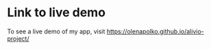 # Link to live demo

To see a live demo of my app, visit https://olenapolko.github.io/alivio-project/
